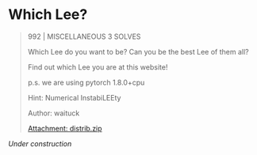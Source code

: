 # Which Lee?

> 992 | MISCELLANEOUS
> 3 SOLVES
> 
> Which Lee do you want to be? Can you be the best Lee of them all?
> 
> Find out which Lee you are at this website!
> 
> p.s. we are using pytorch 1.8.0+cpu
> 
> Hint: Numerical InstabiLEEty
> 
> Author: waituck
> 
> [Attachment: distrib.zip](./challenge/distrib.zip)

_Under construction_
